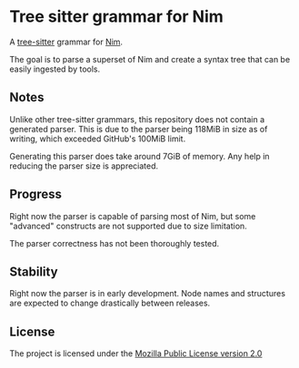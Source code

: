 <!--
SPDX-FileCopyrightText: None

SPDX-License-Identifier: CC0-1.0
-->

# Tree sitter grammar for Nim

A [tree-sitter] grammar for [Nim].

The goal is to parse a superset of Nim and create a syntax tree that can be
easily ingested by tools.

## Notes

Unlike other tree-sitter grammars, this repository does not contain a generated
parser. This is due to the parser being 118MiB in size as of writing, which
exceeded GitHub's 100MiB limit.

Generating this parser does take around 7GiB of memory. Any help in reducing
the parser size is appreciated.

## Progress

Right now the parser is capable of parsing most of Nim, but some "advanced"
constructs are not supported due to size limitation.

The parser correctness has not been thoroughly tested.

## Stability

Right now the parser is in early development. Node names and structures are expected
to change drastically between releases.

## License

The project is licensed under the [Mozilla Public License version 2.0][MPL]

[tree-sitter]: https://github.com/tree-sitter/tree-sitter
[Nim]: https://github.com/nim-lang/Nim
[MPL]: https://www.mozilla.org/en-US/MPL/2.0/

